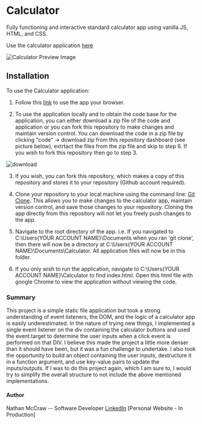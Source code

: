 # Calculator
Fully functioning and interactive standard calculator app using vanilla JS, HTML, and CSS.

Use the calculator application [here](https://nathan-mccraw.github.io/Calculator/)

![Calculator Preview Image](https://user-images.githubusercontent.com/84479635/122505391-43a28580-cfca-11eb-8a0d-e67f4e94af70.JPG)


## Installation

To use the Calculator application:

1.  Follow this [link](https://nathan-mccraw.github.io/Calculator/) to use the app your browser.

2.  To use the application locally and to obtain the code base for the application, you can either download a zip file of the code and application or you can fork this repository to make changes and maintain version control.  You can download the code in a zip file by clicking "code" -> download zip from this repository dashboard (see picture below), extrtact the files from the zip file and skip to step 6.  If you wish to fork this repository then go to step 3.

![download](https://user-images.githubusercontent.com/84479635/128910426-1cc2005e-5458-42f7-8d8d-9821c1114e80.JPG)

3. If you wish, you can fork this repository, which makes a copy of this repository and stores it to your repository (Github account required).

4.  Clone your repository to your local machine using the command line: [Git Clone](https://git-scm.com/docs/git-clone). This allows you to make changes to the calculator app,       maintain version control, and save those changes to your repository.  Cloning the app directly from this repository will not let you freely push changes to the app.

5.  Navigate to the root directory of the app.  i.e. If you navigated to C:\Users\{YOUR ACCOUNT NAME}\Documents when you ran 'git clone', then there will now be a directory at       C:\Users\{YOUR ACCOUNT NAME}\Documents\Calculator.  All application files will now be in this folder.

6.  If you only wish to run the application, navigate to C:\Users\{YOUR ACCOUNT NAME}\Calculator to find index.html. Open this html file with google Chrome to view the               application without viewing the code.

### Summary
This project is a simple static file application but took a strong understanding of event listeners, the DOM, and the logic of a calculator app is easily underestimated.  In the nature of trying new things, I implemented a single event listener on the div containing the calculator buttons and used the event.target to determine the user inputs when a click event is performed on that DIV.  I believe this made the project a little more denser than it should have been, but it was a fun challenge to undertake.  I also took the opportunity to build an object containing the user inputs, destructure it in a function argument, and use key-value pairs to update the inputs/outputs.  If I was to do this project again, which I am sure to, I would try to simplify the overall structure to not include the above mentioned implementations.  


#### Author
Nathan McCraw -- Software Developer [LinkedIn](https://www.linkedin.com/in/nathan-mccraw-5291535b/) [Personal Website - In Production]
